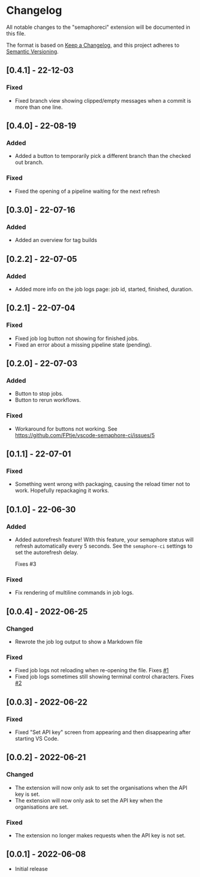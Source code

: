 # Changelog

All notable changes to the "semaphoreci" extension will be documented in this file.

The format is based on [Keep a Changelog](https://keepachangelog.com/en/1.0.0/),
and this project adheres to [Semantic Versioning](https://semver.org/spec/v2.0.0.html).

## [0.4.1] - 22-12-03

### Fixed

- Fixed branch view showing clipped/empty messages when a commit is more than one line.

## [0.4.0] - 22-08-19

### Added

- Added a button to temporarily pick a different branch than the checked out branch.

### Fixed

- Fixed the opening of a pipeline waiting for the next refresh

## [0.3.0] - 22-07-16

### Added

- Added an overview for tag builds

## [0.2.2] - 22-07-05

### Added

- Added more info on the job logs page: job id, started, finished, duration.

## [0.2.1] - 22-07-04

### Fixed

- Fixed job log button not showing for finished jobs.
- Fixed an error about a missing pipeline state (pending).

## [0.2.0] - 22-07-03

### Added

- Button to stop jobs.
- Button to rerun workflows.

### Fixed

- Workaround for buttons not working. See https://github.com/FPtje/vscode-semaphore-ci/issues/5

## [0.1.1] - 22-07-01

### Fixed

- Something went wrong with packaging, causing the reload timer not to work.
  Hopefully repackaging it works.

## [0.1.0] - 22-06-30

### Added

- Added autorefresh feature! With this feature, your semaphore status will
  refresh automatically every 5 seconds. See the `semaphore-ci` settings to set
  the autorefresh delay.

  Fixes #3

### Fixed

- Fix rendering of multiline commands in job logs.

## [0.0.4] - 2022-06-25

### Changed

- Rewrote the job log output to show a Markdown file

### Fixed

- Fixed job logs not reloading when re-opening the file. Fixes [#1](https://github.com/FPtje/vscode-semaphore-ci/issues/1)
- Fixed job logs sometimes still showing terminal control characters. Fixes [#2](https://github.com/FPtje/vscode-semaphore-ci/issues/2)

## [0.0.3] - 2022-06-22

### Fixed

- Fixed "Set API key" screen from appearing and then disappearing after starting VS Code.

## [0.0.2] - 2022-06-21

### Changed

- The extension will now only ask to set the organisations when the API key is set.
- The extension will now only ask to set the API key when the organisations are set.

### Fixed

- The extension no longer makes requests when the API key is not set.

## [0.0.1] - 2022-06-08

- Initial release
